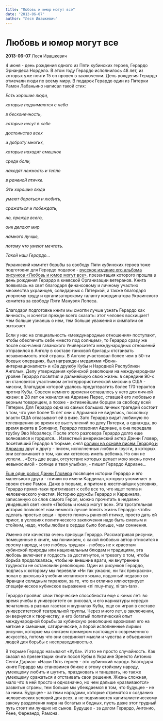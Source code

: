 ```yaml
---
title: "Любовь и юмор могут все"
date: "2013-06-07"
author: "Леся Ивашкевич"
---
```


# Любовь и юмор могут все

**2013-06-07** Леся Ивашкевич

4 июня - день рождения одного из Пяти кубинских героев, Герардо Эрнандеса Нордело. В этом году Герардо исполнилось 48 лет, из которых уже почти 15 он провел в заключении. День рождения Герардо отмечали люди по всему миру. В подарок Герардо один из Пятерки Рамон Лабаньино написал такой стих:

*Есть хорошие люди,*

 *которые поднимаются с неба*

 *в бесконечность,*

 *которые несут в себе*

 *достоинство всех*

 *и доброту многих,*

 *которые находят смешное*

 *среди боли,*

 *находят нежность и тепло*

 *в раненой птичке.*

 *Эти хорошие люди*

 *умеют бороться и любить,*

 *сражаться и побеждать,*

 *но, прежде всего,*

 *они делают мир*

 *намного лучше,*

 *потому что умеют мечтать.*

 *Такой наш Герардо...*

Украинский комитет борьбы за свободу Пяти кубинских героев тоже подготовил для Герардо подарок - [русское издание его альбома рисунков «Любовь и юмор могут все»](/bibl/herardo_web_rgb.pdf), презентация которого прошла в день рождения Герардо в киевской Организации ветеранов. Книга появилась на свет благодаря финансовому и личному участию множества украинцев, солидарных с Пятеркой, а также благодаря упорному труду и организаторскому таланту координатора Украинского комитета за свободу Пяти Мануэля Лопеса.

Благодаря подготовке книги мы смогли лучше узнать Герардо как личность, и хочется прежде всего сказать: этот человек восхищает! Чем больше узнаешь о нем, тем больше уважения и симпатии он вызывает.

Если у нас на специальность «международные отношения» поступают, чтобы обеспечить себе «место под солнцем», то Герардо сразу же после окончания гаванского Университета международных отношений отправился в Анголу в составе танковой бригады отстаивать независимость этой страны. В Анголе участвовал более чем в 50-ти боевых операциях, был награжден медалями «Воин-интернационалист» и «За дружбу Кубы и Народной Республики Анголы». Делу утверждения кубинской революции на международном уровне Герардо посвятил и дальнейшую свою жизнь: в середине 90-х он становится участником антитеррористической миссии в США - миссии, благодаря которой удалось предотвратить более 170 терактов против Кубы. Совсем немного времени оставалось у него для личной жизни: в 28 лет он женился на Адриане Перес, ставшей его любовью и верным товарищем, а позже - активнейшим борцом за свободу всей Пятерки. Для Герардо одна из самых больших личных трагедий состоит в том, что уже более 15 лет они с Адрианой не виделись, поскольку власти США отказывают ей в визе. Зато Герардо видит любимую по телевидению во время ее выступлений по делу Пятерки, а однажды, во время визита в Боливию, Герардо позвонил Адриане, а она передала трубку Эво Моралесу. После этого разговора Герардо долго еще волновался и гордился... Известный американский актер Дэнни Гловер, посетивший Герардо в тюрьме, снял [ролики на основе писем Герардо и Адрианы](https://www.youtube.com/watch?v=GwKnIglro6A) друг к другу - писем, исполненных любви и грусти, в которых они вспоминают о том, как им хотелось иметь ребенка. Но они не успели... «Есть две вещи, отсутствие которых делает мою жизнь почти невыносимой - солнце и твоя улыбка», - пишет Герардо Адриане...

[Еще один ролик Дэнни Гловера](https://www.youtube.com/watch?v=qYQ_Fk5s6Sc) посвящен истории Герардо и его маленького друга - птички по имени Кардинал, которую упоминает в своем стихе Рамон. Даже в тюрьме, и притом в жесточайших условиях, Герардо прямо-таки притягивает к себе все то, что ищет тепла и человеческого участия. Историю дружбы Герардо и Кардинала, записанную со слов самого Героя, можно прочитать в недавно увидевшей свет книге «Любовь и юмор могут все». Эта трогательная история позволяет нам немного лучше понять жизнь Герардо: чтобы сделать простые вещи - просто помочь раненой птичке, просто дать ей приют, в условиях политического заключения надо быть смелым и стойким, надо, чтобы любви в сердце было больше, чем сомнения.

Именно эти качества очень присущи Герардо. Рассматривая рисунки, помещенные в книге, мы понимаем, с какой любовью автор относится к своему народу, и это любовь трудная - любовь не к красотам кубинской природы или национальным блюдам и традициям, эта любовь включает и гордость за достигнутое, и тревогу о том, чтобы борьба продолжалась, чтобы ни внешние враги, ни внутренние трудности не остановили революцию. Один из рисунков Герардо, подпись к которому мы перевели «Ни так ужасно, ни так прекрасно», попал в школьный учебник испанского языка, изданный недавно во Франции солидным тиражом, за то, что он отлично иллюстрирует специфическое кубинское выражение «ni muy-muy, ni tan-tan».

Герардо проявил свои творческие способности еще с юных лет: во время учебы в университете он рисовал, и его карикатуры нередко печатались в разных газетах и журналах Кубы, еще он играл в составе университетской театральной труппы. Через много лет, в заключении, он вернулся к творчеству, и его богатый политический опыт международной борьбы за кубинскую революцию вдохновил его на меткие и смешные, сатирические, а порой исполненные лирики рисунки, которые мы считаем примером настоящего современного искусства, потому что они соединяют мысли и чувства и объединяют людей для борьбы с несправедливостью.

В тюрьме Герардо называют «Куба». И это не просто случайность. Как сказал на презентации книги посол Кубы в Украине Эрнесто Антонио Сенти Дариас: «Наши Пять героев - это кубинский народ». Благодаря книге Герардо мы становимся ближе к этому стойкому народу, умеющему любить и шутить, праздновать и танцевать, но также умеющему сражаться и отстаивать свои решения. Жизнь сложная, мало что в ней просто и однозначно, но чем дальше «развиваются» развитые страны, тем больше мы убеждаемся в том, что будущее - не за ними. Будущее - за теми народами, которые стремятся к созданию человеческих условий для всех, а не подчиняются капиталистическому закону разделения мира на богатых и бедных, пусть даже этот трудный путь стоит им лучших их сынов. Будущее - за делом Герардо, Антонио, Рене, Фернандо, Рамона.